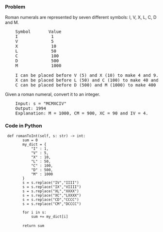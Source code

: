 <h3> Problem </h3>
Roman numerals are represented by seven different symbols: I, V, X, L, C, D and M.

<pre>
    Symbol       Value
    I             1
    V             5
    X             10
    L             50
    C             100
    D             500
    M             1000

    I can be placed before V (5) and X (10) to make 4 and 9. 
    X can be placed before L (50) and C (100) to make 40 and 90. 
    C can be placed before D (500) and M (1000) to make 400 and 900.
</pre>

Given a roman numeral, convert it to an integer.

<pre>
    Input: s = "MCMXCIV"
    Output: 1994
    Explanation: M = 1000, CM = 900, XC = 90 and IV = 4.
</pre>

<h3> Code in Python </h3>

<pre><code> def romanToInt(self, s: str) -> int:
        sum = 0
        my_dict = {
            "I" : 1,
            "V" : 5,
            "X" : 10,
            "L" : 50,
            "C" : 100,
            "D" : 500,
            "M" : 1000
        }
        s = s.replace("IV","IIII")
        s = s.replace("IX","VIIII")
        s = s.replace("XL","XXXX")
        s = s.replace("XC","LXXXX")
        s = s.replace("CD","CCCC")
        s = s.replace("CM","DCCCC")
        
        for i in s:
            sum += my_dict[i]
            
        return sum </code> </pre>

